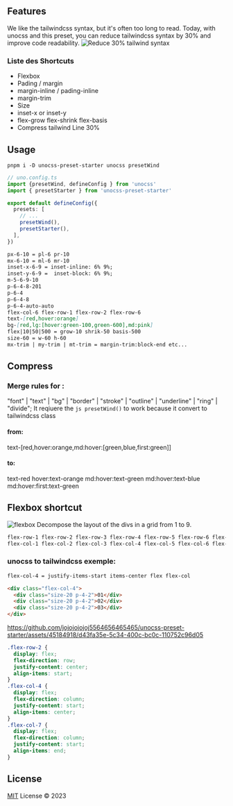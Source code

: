 ## Features

We like the tailwindcss syntax, but it's often too long to read. Today, with unocss and this preset, you can reduce tailwindcss syntax by 30% and improve code readability.
![Reduce 30% tailwind syntax](https://github.com/jojojojojoj5564656465465/unocss-preset-starter/assets/45184918/efb0180e-38f5-4360-89f5-92b646995de1)

### Liste des Shortcuts
- Flexbox
- Pading / margin
- margin-inline / pading-inline
- margin-trim
- Size
- inset-x or inset-y
- flex-grow flex-shrink flex-basis
- Compress tailwind Line 30%

## Usage
```shell
pnpm i -D unocss-preset-starter unocss presetWind
```

```ts
// uno.config.ts
import {presetWind, defineConfig } from 'unocss'
import { presetStarter } from 'unocss-preset-starter'

export default defineConfig({
  presets: [
    // ...
    presetWind(),
    presetStarter(),
  ],
})
```

```md
px-6-10 = pl-6 pr-10
mx-6-10 = ml-6 mr-10
inset-x-6-9 = inset-inline: 6% 9%;
inset-y-6-9 =  inset-block: 6% 9%;
m-5-6-9-10
p-6-4-8-201
p-6-4
p-6-4-8
p-6-4-auto-auto
flex-col-6 flex-row-1 flex-row-2 flex-row-6 
text-[red,hover:orange]
bg-[red,lg:[hover:green-100,green-600],md:pink]
flex|10|50|500 = grow-10 shrik-50 basis-500
size-60 = w-60 h-60
mx-trim | my-trim | mt-trim = margin-trim:block-end etc...
```
## Compress 
### Merge rules for : 
"font" | "text" | "bg" | "border" | "stroke" | "outline" | "underline" | "ring" | "divide";
It reqiuere the ```js presetWind()``` to work because it convert to tailwindcss class
#### from:
text-[red,hover:orange,md:hover:[green,blue,first:green]]
#### to:
text-red hover:text-orange md:hover:text-green md:hover:text-blue md:hover:first:text-green


## Flexbox shortcut
![flexbox](https://github.com/jojojojojoj5564656465465/unocss-preset-starter/assets/45184918/f498deac-e3b2-40b0-96f6-a73c37f85553)
Decompose the layout of the divs in a grid from 1 to 9.

```md
flex-row-1 flex-row-2 flex-row-3 flex-row-4 flex-row-5 flex-row-6 flex-row-7 flex-row-8 flex-row-9
flex-col-1 flex-col-2 flex-col-3 flex-col-4 flex-col-5 flex-col-6 flex-col-7 flex-col-8 flex-col-9
```
### unocss to tailwindcss exemple:
```md
flex-col-4 = justify-items-start items-center flex flex-col
```
```html
<div class="flex-col-4">
  <div class="size-20 p-4-2">01</div>
  <div class="size-20 p-4-2">02</div>
  <div class="size-20 p-4-2">03</div>
</div>
```



https://github.com/jojojojojoj5564656465465/unocss-preset-starter/assets/45184918/d43fa35e-5c34-400c-bc0c-110752c96d05



```css
.flex-row-2 {
  display: flex;
  flex-direction: row;
  justify-content: center;
  align-items: start;
}
.flex-col-4 {
  display: flex;
  flex-direction: column;
  justify-content: start;
  align-items: center;
}
.flex-col-7 {
  display: flex;
  flex-direction: column;
  justify-content: start;
  align-items: end;
}
```

## License

[MIT](./LICENSE) License © 2023 
